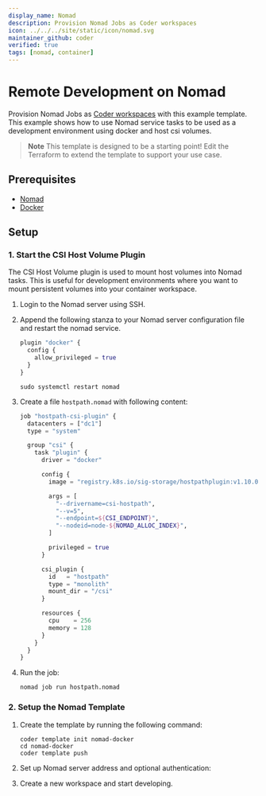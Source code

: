```yaml
---
display_name: Nomad
description: Provision Nomad Jobs as Coder workspaces
icon: ../../../site/static/icon/nomad.svg
maintainer_github: coder
verified: true
tags: [nomad, container]
---
```


# Remote Development on Nomad

Provision Nomad Jobs as [Coder workspaces](https://docs.coder.buildworkforce.ai/workspaces) with this example template. This example shows how to use Nomad service tasks to be used as a development environment using docker and host csi volumes.

<!-- TODO: Add screenshot -->

> **Note**
> This template is designed to be a starting point! Edit the Terraform to extend the template to support your use case.

## Prerequisites

- [Nomad](https://www.nomadproject.io/downloads)
- [Docker](https://docs.docker.com/get-docker/)

## Setup

### 1. Start the CSI Host Volume Plugin

The CSI Host Volume plugin is used to mount host volumes into Nomad tasks. This is useful for development environments where you want to mount persistent volumes into your container workspace.

1. Login to the Nomad server using SSH.

2. Append the following stanza to your Nomad server configuration file and restart the nomad service.

   ```tf
   plugin "docker" {
     config {
       allow_privileged = true
     }
   }
   ```

   ```shell
   sudo systemctl restart nomad
   ```

3. Create a file `hostpath.nomad` with following content:

   ```tf
   job "hostpath-csi-plugin" {
     datacenters = ["dc1"]
     type = "system"

     group "csi" {
       task "plugin" {
         driver = "docker"

         config {
           image = "registry.k8s.io/sig-storage/hostpathplugin:v1.10.0"

           args = [
             "--drivername=csi-hostpath",
             "--v=5",
             "--endpoint=${CSI_ENDPOINT}",
             "--nodeid=node-${NOMAD_ALLOC_INDEX}",
           ]

           privileged = true
         }

         csi_plugin {
           id   = "hostpath"
           type = "monolith"
           mount_dir = "/csi"
         }

         resources {
           cpu    = 256
           memory = 128
         }
       }
     }
   }
   ```

4. Run the job:

   ```shell
   nomad job run hostpath.nomad
   ```

### 2. Setup the Nomad Template

1. Create the template by running the following command:

   ```shell
   coder template init nomad-docker
   cd nomad-docker
   coder template push
   ```

2. Set up Nomad server address and optional authentication:

3. Create a new workspace and start developing.
